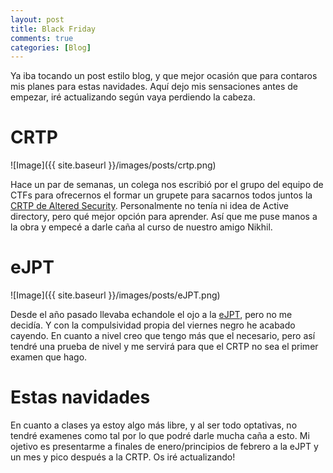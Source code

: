 ```yaml
---
layout: post
title: Black Friday
comments: true
categories: [Blog]
---
```


Ya iba tocando un post estilo blog, y que mejor ocasión que para contaros mis planes para estas navidades. Aquí dejo mis sensaciones antes de empezar, iré actualizando según vaya perdiendo la cabeza.

# CRTP

![Image]({{ site.baseurl }}/images/posts/crtp.png)

Hace un par de semanas, un colega nos escribió por el grupo del equipo de CTFs para ofrecernos el formar un grupete para sacarnos todos juntos la [CRTP de Altered Security](https://www.alteredsecurity.com/post/certified-red-team-professional-crtp). Personalmente no tenía ni idea de Active directory, pero qué mejor opción para aprender. Así que me puse manos a la obra y empecé a darle caña al curso de nuestro amigo Nikhil.

# eJPT

![Image]({{ site.baseurl }}/images/posts/eJPT.png)

Desde el año pasado llevaba echandole el ojo a la [eJPT](https://security.ine.com/certifications/ejpt-certification/), pero no me decidía. Y con la compulsividad propia del viernes negro he acabado cayendo. En cuanto a nivel creo que tengo más que el necesario, pero así tendré una prueba de nivel y me servirá para que el CRTP no sea el primer examen que hago.

# Estas navidades

En cuanto a clases ya estoy algo más libre, y al ser todo optativas, no tendré examenes como tal por lo que podré darle mucha caña a esto. Mi ojetivo es presentarme a finales de enero/principios de febrero a la eJPT y un mes y pico después a la CRTP. Os iré actualizando!
